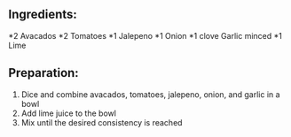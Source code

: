 Ingredients:
------------

*2 Avacados
*2 Tomatoes
*1 Jalepeno
*1 Onion
*1 clove Garlic minced
*1 Lime

Preparation:
------------
1. Dice and combine avacados, tomatoes, jalepeno, onion, and garlic in a bowl
2. Add lime juice to the bowl
3. Mix until the desired consistency is reached
